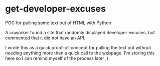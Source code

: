 get-developer-excuses
=====================

POC for pulling some text out of HTML with Python

A coworker found a site that randomly displayed developer excuses, but commented that it did not have an API.

I wrote this as a quick proof-of-concept for pulling the text out without needing anything more than a quick call to the webpage. I'm storing this here so I can remind myself of the process later ;)

